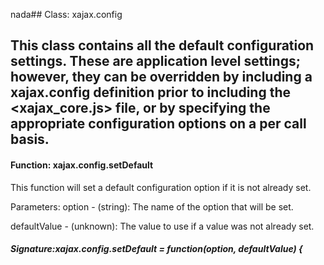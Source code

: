 nada## Class: xajax.config

This class contains all the default configuration settings.  These
are application level settings; however, they can be overridden
by including a xajax.config definition prior to including the
<xajax_core.js> file, or by specifying the appropriate configuration
options on a per call basis.
------------------------------
#### Function: xajax.config.setDefault

This function will set a default configuration option if it is
not already set.

Parameters:
option - (string):
The name of the option that will be set.

defaultValue - (unknown):
The value to use if a value was not already set.


##### Signature:xajax.config.setDefault = function(option, defaultValue) {
